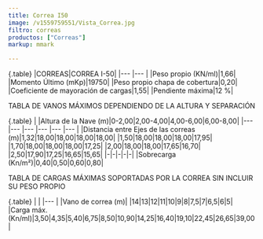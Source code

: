 ```yaml
---
title: Correa I50
image: /v1559759551/Vista_Correa.jpg
filtro: correas
productos: ["Correas"]
markup: mmark

---
```

{.table}
|CORREAS|CORREA I-50|
|--- |--- |
|Peso propio (KN/ml)|1,66|
|Momento Último (mKp)|19750|
|Peso propio chapa de cobertura|0,20|
|Coeficiente de mayoración de cargas|1,55|
|Pendiente máxima|12 %|


TABLA DE VANOS MÁXIMOS DEPENDIENDO DE LA ALTURA Y SEPARACIÓN

{.table}
| |Altura de la Nave (m)|0-2,00|2,00-4,00|4,00-6,00|6,00-8,00|
|--- |--- |--- |--- |--- |--- |
|Distancia entre Ejes de las correas (m)|1,32|18,00|18,00|18,00|18,00|
|1,50|18,00|18,00|18,00|17,95|
|1,70|18,00|18,00|18,00|17,25|
|2,00|18,00|18,00|17,65|16,70|
|2,50|17,90|17,25|16,65|15,65|
|-|-|-|-|-|
|Sobrecarga (Kn/m²)|0,40|0,50|0,60|0,80|


TABLA DE CARGAS MÁXIMAS SOPORTADAS POR LA CORREA SIN INCLUIR SU PESO PROPIO

{.table}
| |
|--- |
|Vano de correa (m)|
|14|13|12|11|10|9|8|7,5|7|6,5|6|5|
|Carga máx. (Kn/ml)|3,50|4,35|5,40|6,75|8,50|10,90|14,25|16,40|19,10|22,45|26,65|39,00|
